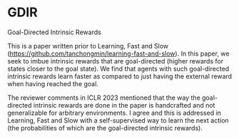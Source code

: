 # GDIR
Goal-Directed Intrinsic Rewards

This is a paper written prior to Learning, Fast and Slow (https://github.com/tanchongmin/learning-fast-and-slow).
In this paper, we seek to imbue intrinsic rewards that are goal-directed (higher rewards for states closer to the goal state). We find that agents with such goal-directed intrinsic rewards learn faster as compared to just having the external reward when having reached the goal.

The reviewer comments in ICLR 2023 mentioned that the way the goal-directed intrinsic rewards are done in the paper is handcrafted and not generalizable for arbitrary environments. I agree and this is addressed in Learning, Fast and Slow with a self-supervised way to learn the next action (the probabilities of which are the goal-directed intrinsic rewards).
